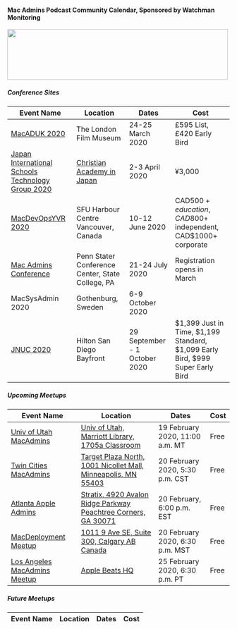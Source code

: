 #### Mac Admins Podcast Community Calendar, Sponsored by Watchman Monitoring

[<img src="https://podcast.macadmins.org/wp-content/uploads/2017/06/Watchman-Monitoring-logo-blue.png" alt="" width="500" height="115" />](https://www.watchmanmonitoring.com)

##### Conference Sites

| Event Name | Location | Dates | Cost |
|------------|----------|-------|------|
| [MacADUK 2020](https://macad.uk) | The London Film Museum | 24-25 March 2020 | £595 List, £420 Early Bird |
| [Japan International Schools Technology Group 2020](https://tinyurl.com/JISTG2020Welcome) | [Christian Academy in Japan](https://www.caj.ac.jp/about/contact-access/) | 2-3 April 2020 | ¥3,000 |
| [MacDevOpsYVR 2020](https://MDOYVR.com) | SFU Harbour Centre Vancouver, Canada | 10-12 June 2020 | CAD$500+ education, CAD$800+ independent, CAD$1000+ corporate |
| [Mac Admins Conference](https://macadmins.psu.edu/) | Penn Stater Conference Center, State College, PA | 21-24 July 2020 | Registration opens in March |
| MacSysAdmin 2020 | Gothenburg, Sweden | 6-9 October 2020 |  |
| [JNUC 2020](https://www.jamf.com/events/jamf-nation-user-conference/2020/) | Hilton San Diego Bayfront | 29 September - 1 October 2020 | $1,399 Just in Time, $1,199 Standard, $1,099 Early Bird, $999 Super Early Bird |


##### Upcoming Meetups

| Event Name | Location | Dates | Cost |
|------------|----------|-------|------|
| [Univ of Utah MacAdmins](https://apple.lib.utah.edu) | [Univ of Utah, Marriott Library, 1705a Classroom](https://apple.lib.utah.edu/mac-managers-meeting-directions-1705a/) | 19 February 2020, 11:00 a.m. MT  | Free |
| [Twin Cities MacAdmins](https://www.eventbrite.com/e/twin-cities-mac-admins-meetup-at-target-february-20-2020-tickets-92379019133) | [Target Plaza North, 1001 Nicollet Mall, Minneapolis, MN 55403](https://goo.gl/maps/MZJKgScGuaoU1WWs6) | 20 February 2020, 5:30 p.m. CST  | Free |
| [Atlanta Apple Admins](https://www.meetup.com/Atlanta-Apple-Admins/events/268285748/) | [Stratix, 4920 Avalon Ridge Parkway Peachtree Corners, GA 30071](https://goo.gl/maps/oGBu7AUksVanVScs9) | 20 February, 6:00 p.m. EST | Free |
| [MacDeployment Meetup](https://macdeployment.ca) | [1011 9 Ave SE, Suite 300, Calgary AB Canada](https://maps.apple.com/?address=1011%209%20Ave%20SE,%20Calgary%20AB%20T2G%200H7,%20Canada&ll=51.042549,-114.038709) | 20 February 2020, 6:30 p.m. MST | Free |
| [Los Angeles MacAdmins Meetup](https://www.jamf.com/jamf-nation/events/user-groups/333/los-angeles-mac-admins-meet-up) | [Apple Beats HQ](https://goo.gl/maps/MFjL7z9M7bhiymUA9) | 25 February 2020, 6:30 p.m. PT | Free |

##### Future Meetups

| Event Name | Location | Dates | Cost |
|------------|----------|-------|------|
